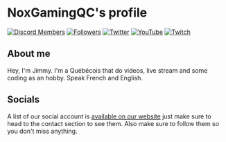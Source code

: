# NoxGamingQC's profile

[![Discord Members](https://discord.com/api/guilds/938558244924829756/widget.png?style=shield)](https://noxgamingqc.ca/discord)
[![Followers](https://img.shields.io/github/followers/NoxGamingQC?style=social)](https://github.com/noxgamingqc)
[![Twitter](https://img.shields.io/twitter/follow/NoxgamingQC?label=follow)](https://twitter.com/noxgamingqc)
[![YouTube](https://img.shields.io/youtube/channel/subscribers/UCytKDUapog2tnJD4XenehiQ?style=social)](https://www.youtube.com/channel/UCytKDUapog2tnJD4XenehiQ)
[![Twitch](https://img.shields.io/twitch/status/NoxGamingQC?style=social)](https://twitch.tv/noxgamingqc)

## About me

Hey, I'm Jimmy. I'm a Québécois that do videos, live stream and some coding as an hobby. Speak French and English.

## Socials

A list of our social account is [available on our website](https://noxgamingqc.ca) just make sure to head to the contact section to see them. Also make sure to follow them so you don't miss anything.

<!---
NoxGamingQC/NoxGamingQC is a ✨ special ✨ repository because its `README.md` (this file) appears on your GitHub profile.
You can click the Preview link to take a look at your changes.
--->
